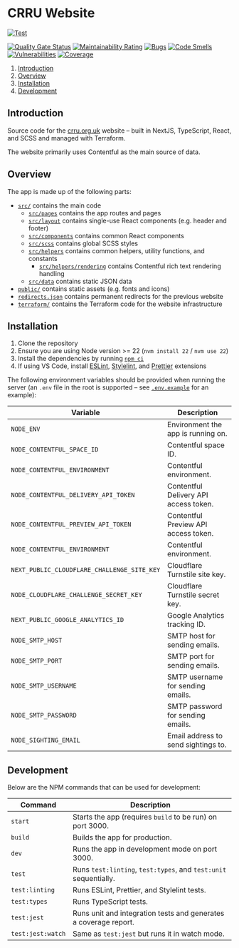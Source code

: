 # CRRU Website

[![Test](https://github.com/CRRU-UK/website/actions/workflows/main.yaml/badge.svg?branch=main)](https://github.com/CRRU-UK/website/actions/workflows/main.yaml)

[![Quality Gate Status](https://sonarcloud.io/api/project_badges/measure?project=CRRU-UK_website&metric=alert_status)](https://sonarcloud.io/summary/new_code?id=CRRU-UK_website)
[![Maintainability Rating](https://sonarcloud.io/api/project_badges/measure?project=CRRU-UK_website&metric=sqale_rating)](https://sonarcloud.io/summary/new_code?id=CRRU-UK_website)
[![Bugs](https://sonarcloud.io/api/project_badges/measure?project=CRRU-UK_website&metric=bugs)](https://sonarcloud.io/summary/new_code?id=CRRU-UK_website)
[![Code Smells](https://sonarcloud.io/api/project_badges/measure?project=CRRU-UK_website&metric=code_smells)](https://sonarcloud.io/summary/new_code?id=CRRU-UK_website)
[![Vulnerabilities](https://sonarcloud.io/api/project_badges/measure?project=CRRU-UK_website&metric=vulnerabilities)](https://sonarcloud.io/summary/new_code?id=CRRU-UK_website)
[![Coverage](https://sonarcloud.io/api/project_badges/measure?project=CRRU-UK_website&metric=coverage)](https://sonarcloud.io/summary/new_code?id=CRRU-UK_website)

1. [Introduction](#introduction)
2. [Overview](#overview)
3. [Installation](#installation)
4. [Development](#development)

## Introduction

Source code for the [crru.org.uk](https://crru.org.uk) website – built in NextJS, TypeScript, React, and SCSS and managed with Terraform.

The website primarily uses Contentful as the main source of data.

## Overview

The app is made up of the following parts:

- [`src/`](src/) contains the main code
  - [`src/pages`](src/pages) contains the app routes and pages
  - [`src/layout`](src/layout) contains single-use React components (e.g. header and footer)
  - [`src/components`](src/components) contains common React components
  - [`src/scss`](src/scss) contains global SCSS styles
  - [`src/helpers`](src/helpers) contains common helpers, utility functions, and constants
    - [`src/helpers/rendering`](src/helpers/rendering) contains Contentful rich text rendering handling
  - [`src/data`](src/data) contains static JSON data
- [`public/`](public/) contains static assets (e.g. fonts and icons)
- [`redirects.json`](redirects.json) contains permanent redirects for the previous website
- [`terraform/`](terraform/) contains the Terraform code for the website infrastructure

## Installation

1. Clone the repository
2. Ensure you are using Node version >= 22 (`nvm install 22` / `nvm use 22`)
3. Install the dependencies by running [`npm ci`](https://docs.npmjs.com/cli/ci.html)
4. If using VS Code, install [ESLint](https://marketplace.visualstudio.com/items?itemName=dbaeumer.vscode-eslint), [Stylelint](https://marketplace.visualstudio.com/items?itemName=stylelint.vscode-stylelint), and [Prettier](https://marketplace.visualstudio.com/items?itemName=esbenp.prettier-vscode) extensions

The following environment variables should be provided when running the server (an `.env` file in the root is supported – see [`.env.example`](.env.example) for an example):

| Variable                                    | Description                           |
| ------------------------------------------- | ------------------------------------- |
| `NODE_ENV`                                  | Environment the app is running on.    |
| `NODE_CONTENTFUL_SPACE_ID`                  | Contentful space ID.                  |
| `NODE_CONTENTFUL_ENVIRONMENT`               | Contentful environment.               |
| `NODE_CONTENTFUL_DELIVERY_API_TOKEN`        | Contentful Delivery API access token. |
| `NODE_CONTENTFUL_PREVIEW_API_TOKEN`         | Contentful Preview API access token.  |
| `NODE_CONTENTFUL_ENVIRONMENT`               | Contentful environment.               |
| `NEXT_PUBLIC_CLOUDFLARE_CHALLENGE_SITE_KEY` | Cloudflare Turnstile site key.        |
| `NODE_CLOUDFLARE_CHALLENGE_SECRET_KEY`      | Cloudflare Turnstile secret key.      |
| `NEXT_PUBLIC_GOOGLE_ANALYTICS_ID`           | Google Analytics tracking ID.         |
| `NODE_SMTP_HOST`                            | SMTP host for sending emails.         |
| `NODE_SMTP_PORT`                            | SMTP port for sending emails.         |
| `NODE_SMTP_USERNAME`                        | SMTP username for sending emails.     |
| `NODE_SMTP_PASSWORD`                        | SMTP password for sending emails.     |
| `NODE_SIGHTING_EMAIL`                       | Email address to send sightings to.   |

## Development

Below are the NPM commands that can be used for development:

| Command           | Description                                                      |
| ----------------- | ---------------------------------------------------------------- |
| `start`           | Starts the app (requires `build` to be run) on port 3000.        |
| `build`           | Builds the app for production.                                   |
| `dev`             | Runs the app in development mode on port 3000.                   |
| `test`            | Runs `test:linting`, `test:types`, and `test:unit` sequentially. |
| `test:linting`    | Runs ESLint, Prettier, and Stylelint tests.                      |
| `test:types`      | Runs TypeScript tests.                                           |
| `test:jest`       | Runs unit and integration tests and generates a coverage report. |
| `test:jest:watch` | Same as `test:jest` but runs it in watch mode.                   |
